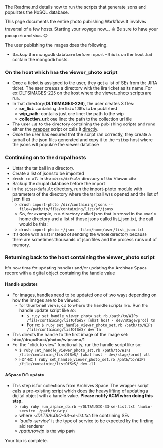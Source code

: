The Readme.md details how to run the scripts that generate jsons and populates the NoSQL database.

This page documents the entire photo publishing Workflow. It involves traversal of a few hosts.
Starting your voyage now.... :sailboat:
Be sure to have your passport and visa. :smiley:

The user publishing the images does the following.

* Backup the mongodb database before import - this is on the host that contain the mongodb hosts.

### On the host which has the viewer_photo script
* Once a ticket is assigned to the user, they get a list of SEs from the JIRA ticket. The user  creates a directory with the jira ticket as its name. For ex: DLTSIMAGES-226 on the host where the viewer_photo scripts are run.
* In that directory(**DLTSIMAGES-226**), the user creates 3 files:
    * **se_list**: containing the list of SEs to be published
    * **wip_path**: contains just one line: the path to the wip
    * **collection_url**: one line: the path to the collection url file
* The user `cd`s to the directory containing the publishing scripts and runs either the [wrapper](./Readme.md#workflow-setup) script or calls it [directly](./Readme.md#calling-the-script-directly).
* Once the user has ensured that the script ran correctly, they create a tarball of the json files generated and copy it to the `*sites` host where the jsons will populate the viewer database
### Continuing on to the drupal hosts
* Untar the tar ball in a directory.
* Create a list of jsons to be imported
* `drush cc all` in the `sites/default` directory of the Viewer site
* Backup the drupal database before the import
* in the `sites/default` directory, run the import-photo module with parameters of the directory where the tar ball was opened and the list of json files
    * `drush import-photo /dir/containing/jsons --file=/path/to/file/containing/list/of/jsons`
    * So, for example, in a directory called json that is stored in the user's home directory and a list of those jsons called list_json.txt, the call would be this:
    *  `drush import-photo ~/json --file=/home/user/list_json.txt`
* It's done with a list instead of sending the whole directory because there are sometimes thousands of json files and the process runs out of memory.
### Returning back to the host containing the viewer_photo script

 It's now time for updating handles and/or updating the Archives Space record with a digital object containing the handle value

 #### Handle updates
 * For images, handles need to be updated one of two ways depending on how the images are to be viewed.
     * for thumbnail views, cd  to where the handle scripts live. Run the handle update script like so:
         * `$ ruby set_handle_viewer_photo_set.rb /path/to/WIPs /file/containing/listOfSeS/ [what host - dev/stage/prod] tn`
        * For ex:
        `$ ruby set_handle_viewer_photo_set.rb /path/to/WIPs /file/containing/listOfSeS/ dev tn`
  * This directs the handle to the first image of the image set: http://drupalhost/photos/wipname/1
  * For the "click to view" functionality, run the handle script like so:
      * `$ ruby set_handle_viewer_photo_set.rb /path/to/WIPs /file/containing/listOfSeS/ [what host - dev/stage/prod] all`
      * For ex:
      `$ ruby set_handle_viewer_photo_set.rb /path/to/WIPs /file/containing/listOfSeS/ dev all`

 #### ASpace DO update
 * This step is for collections from Archives Space. The wrapper script calls a pre-existing script which does the heavy lifting of updating a digital object with a handle value. **Please notify ACM when doing this step.**
     * `ruby ruby run_aspace_do.rb ~/DLTSAUDIO-33-se-list.txt 'audio-service' /path/to/wip/`
     * where *~/DLTSAUDIO-33-se-list.txt*: file containing SEs
     * *'audio-service'* is the type of service to be expected by the finding aid renderer
     * */path/to/wip* is the wip path

Your trip is complete.
